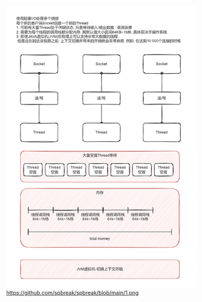 ![image](https://github.com/spbreak/spbreak/blob/main/1.png)https://github.com/spbreak/spbreak/blob/main/1.png
